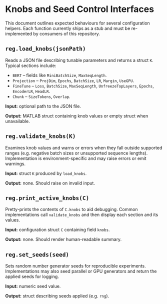 # Knobs and Seed Control Interfaces

This document outlines expected behaviours for several configuration
helpers. Each function currently ships as a stub and must be
re-implemented by consumers of this repository.

## `reg.load_knobs(jsonPath)`
Reads a JSON file describing tunable parameters and returns a struct `K`.
Typical sections include:
- `BERT` – fields like `MiniBatchSize`, `MaxSeqLength`.
- `Projection` – `ProjDim`, `Epochs`, `BatchSize`, `LR`, `Margin`, `UseGPU`.
- `FineTune` – `Loss`, `BatchSize`, `MaxSeqLength`, `UnfreezeTopLayers`, `Epochs`, `EncoderLR`, `HeadLR`.
- `Chunk` – `SizeTokens`, `Overlap`.

**Input:** optional path to the JSON file.

**Output:** MATLAB struct containing knob values or empty struct when
unavailable.

## `reg.validate_knobs(K)`
Examines knob values and warns or errors when they fall outside supported
ranges (e.g. negative batch sizes or unsupported sequence lengths).
Implementation is environment-specific and may raise errors or emit
warnings.

**Input:** struct `K` produced by `load_knobs`.

**Output:** none. Should raise on invalid input.

## `reg.print_active_knobs(C)`
Pretty-prints the contents of `C.knobs` to aid debugging. Common
implementations call `validate_knobs` and then display each section and
its values.

**Input:** configuration struct `C` containing field `knobs`.

**Output:** none. Should render human-readable summary.

## `reg.set_seeds(seed)`
Sets random number generator seeds for reproducible experiments.
Implementations may also seed parallel or GPU generators and return the
applied seeds for logging.

**Input:** numeric seed value.

**Output:** struct describing seeds applied (e.g. `rng`).
